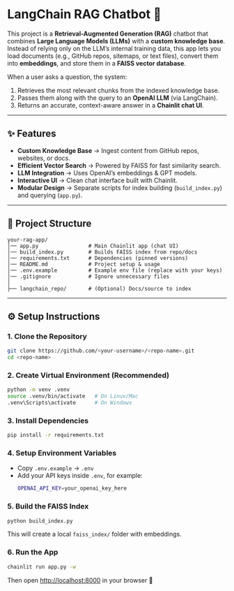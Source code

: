 # LangChain RAG Chatbot 🤖

This project is a **Retrieval-Augmented Generation (RAG)** chatbot that combines **Large Language Models (LLMs)** with a **custom knowledge base**.  
Instead of relying only on the LLM’s internal training data, this app lets you load documents (e.g., GitHub repos, sitemaps, or text files), convert them into **embeddings**, and store them in a **FAISS vector database**.  

When a user asks a question, the system:
1. Retrieves the most relevant chunks from the indexed knowledge base.  
2. Passes them along with the query to an **OpenAI LLM** (via LangChain).  
3. Returns an accurate, context-aware answer in a **Chainlit chat UI**.  

---

## ✨ Features
- **Custom Knowledge Base** → Ingest content from GitHub repos, websites, or docs.  
- **Efficient Vector Search** → Powered by FAISS for fast similarity search.  
- **LLM Integration** → Uses OpenAI’s embeddings & GPT models.  
- **Interactive UI** → Clean chat interface built with Chainlit.  
- **Modular Design** → Separate scripts for index building (`build_index.py`) and querying (`app.py`).  

---

## 📂 Project Structure
```
your-rag-app/
│── app.py                # Main Chainlit app (chat UI)
│── build_index.py        # Builds FAISS index from repo/docs
│── requirements.txt      # Dependencies (pinned versions)
│── README.md             # Project setup & usage
│── .env.example          # Example env file (replace with your keys)
│── .gitignore            # Ignore unnecessary files
│
├── langchain_repo/       # (Optional) Docs/source to index
```

---

## ⚙️ Setup Instructions

### 1. Clone the Repository
```bash
git clone https://github.com/<your-username>/<repo-name>.git
cd <repo-name>
```

### 2. Create Virtual Environment (Recommended)
```bash
python -m venv .venv
source .venv/bin/activate   # On Linux/Mac
.venv\Scripts\activate      # On Windows
```

### 3. Install Dependencies
```bash
pip install -r requirements.txt
```

### 4. Setup Environment Variables
- Copy `.env.example` → `.env`
- Add your API keys inside `.env`, for example:
  ```bash
  OPENAI_API_KEY=your_openai_key_here
  ```

### 5. Build the FAISS Index
```bash
python build_index.py
```
This will create a local `faiss_index/` folder with embeddings.

### 6. Run the App
```bash
chainlit run app.py -w
```
Then open [http://localhost:8000](http://localhost:8000) in your browser 🚀



